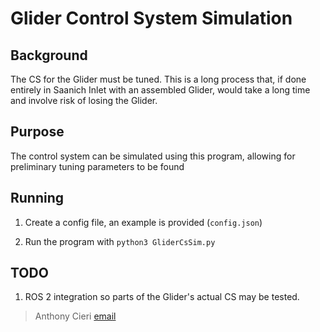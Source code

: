
# Glider Control System Simulation

## Background

The CS for the Glider must be tuned. This is a long process that, if done entirely in Saanich Inlet with an assembled Glider, would take a long time and involve risk of losing the Glider.

## Purpose

The control system can be simulated using this program, allowing for preliminary tuning parameters to be found

## Running

1. Create a config file, an example is provided (`config.json`)

2. Run the program with `python3 GliderCsSim.py`

## TODO

1. ROS 2 integration so parts of the Glider's actual CS may be tested.

> Anthony Cieri [email](mailto:penguinmillion@gmail.com)
